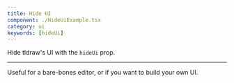 ```yaml
---
title: Hide UI
component: ./HideUiExample.tsx
category: ui
keywords: [hideUi]
---
```


Hide tldraw's UI with the `hideUi` prop.

---

Useful for a bare-bones editor, or if you want to build your own UI.

